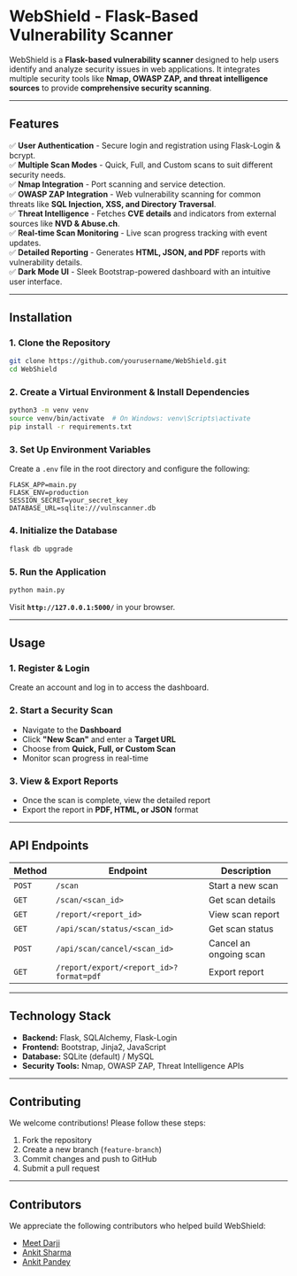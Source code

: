 # WebShield - Flask-Based Vulnerability Scanner

WebShield is a **Flask-based vulnerability scanner** designed to help users identify and analyze security issues in web applications. It integrates multiple security tools like **Nmap, OWASP ZAP, and threat intelligence sources** to provide **comprehensive security scanning**.

---

## Features
✅ **User Authentication** - Secure login and registration using Flask-Login & bcrypt.  
✅ **Multiple Scan Modes** - Quick, Full, and Custom scans to suit different security needs.  
✅ **Nmap Integration** - Port scanning and service detection.  
✅ **OWASP ZAP Integration** - Web vulnerability scanning for common threats like **SQL Injection, XSS, and Directory Traversal**.  
✅ **Threat Intelligence** - Fetches **CVE details** and indicators from external sources like **NVD & Abuse.ch**.  
✅ **Real-time Scan Monitoring** - Live scan progress tracking with event updates.  
✅ **Detailed Reporting** - Generates **HTML, JSON, and PDF** reports with vulnerability details.  
✅ **Dark Mode UI** - Sleek Bootstrap-powered dashboard with an intuitive user interface.  

---

## Installation

### **1. Clone the Repository**
```bash
git clone https://github.com/yourusername/WebShield.git
cd WebShield
```

### **2. Create a Virtual Environment & Install Dependencies**
```bash
python3 -m venv venv
source venv/bin/activate  # On Windows: venv\Scripts\activate
pip install -r requirements.txt
```

### **3. Set Up Environment Variables**
Create a `.env` file in the root directory and configure the following:
```
FLASK_APP=main.py
FLASK_ENV=production
SESSION_SECRET=your_secret_key
DATABASE_URL=sqlite:///vulnscanner.db
```

### **4. Initialize the Database**
```bash
flask db upgrade
```

### **5. Run the Application**
```bash
python main.py
```
Visit **`http://127.0.0.1:5000/`** in your browser.

---

## Usage
### **1. Register & Login**
Create an account and log in to access the dashboard.

### **2. Start a Security Scan**
- Navigate to the **Dashboard**
- Click **"New Scan"** and enter a **Target URL**
- Choose from **Quick, Full, or Custom Scan**
- Monitor scan progress in real-time

### **3. View & Export Reports**
- Once the scan is complete, view the detailed report
- Export the report in **PDF, HTML, or JSON** format

---

## API Endpoints
| Method | Endpoint | Description |
|--------|-------------|-------------|
| `POST` | `/scan` | Start a new scan |
| `GET`  | `/scan/<scan_id>` | Get scan details |
| `GET`  | `/report/<report_id>` | View scan report |
| `GET`  | `/api/scan/status/<scan_id>` | Get scan status |
| `POST` | `/api/scan/cancel/<scan_id>` | Cancel an ongoing scan |
| `GET`  | `/report/export/<report_id>?format=pdf` | Export report |

---

## Technology Stack
- **Backend:** Flask, SQLAlchemy, Flask-Login
- **Frontend:** Bootstrap, Jinja2, JavaScript
- **Database:** SQLite (default) / MySQL
- **Security Tools:** Nmap, OWASP ZAP, Threat Intelligence APIs

---

## Contributing
We welcome contributions! Please follow these steps:
1. Fork the repository
2. Create a new branch (`feature-branch`)
3. Commit changes and push to GitHub
4. Submit a pull request

---

## Contributors
We appreciate the following contributors who helped build WebShield:
- [Meet Darji](https://github.com/yourusername)
- [Ankit Sharma](https://github.com/Ankitsharma8369)
- [Ankit Pandey](https://github.com/ankit-dev-007)





